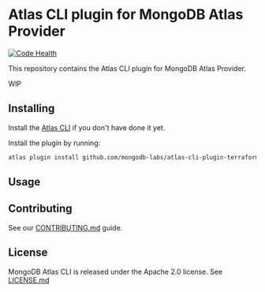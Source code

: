 # Atlas CLI plugin for MongoDB Atlas Provider

[![Code Health](https://github.com/mongodb-labs/atlas-cli-plugin-terraform/actions/workflows/code-health.yml/badge.svg)](https://github.com/mongodb-labs/atlas-cli-plugin-terraform/actions/workflows/code-health.yml)

This repository contains the Atlas CLI plugin for MongoDB Atlas Provider. 

WIP

## Installing

Install the [Atlas CLI](https://github.com/mongodb/mongodb-atlas-cli) if you don't have done it yet.

Install the plugin by running:
```bash
atlas plugin install github.com/mongodb-labs/atlas-cli-plugin-terraform
```

## Usage


## Contributing

See our [CONTRIBUTING.md](CONTRIBUTING.md) guide.

## License

MongoDB Atlas CLI is released under the Apache 2.0 license. See [LICENSE.md](LICENSE.md)
